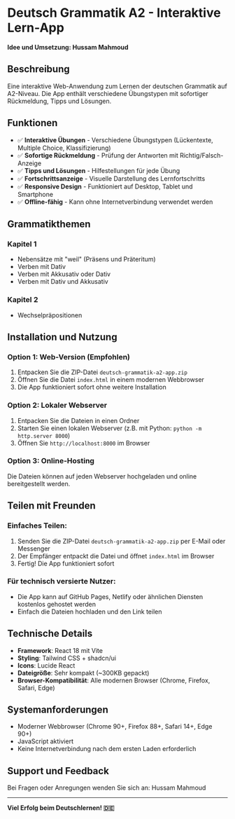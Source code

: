 # Deutsch Grammatik A2 - Interaktive Lern-App

**Idee und Umsetzung: Hussam Mahmoud**

## Beschreibung

Eine interaktive Web-Anwendung zum Lernen der deutschen Grammatik auf A2-Niveau. Die App enthält verschiedene Übungstypen mit sofortiger Rückmeldung, Tipps und Lösungen.

## Funktionen

- ✅ **Interaktive Übungen** - Verschiedene Übungstypen (Lückentexte, Multiple Choice, Klassifizierung)
- ✅ **Sofortige Rückmeldung** - Prüfung der Antworten mit Richtig/Falsch-Anzeige
- ✅ **Tipps und Lösungen** - Hilfestellungen für jede Übung
- ✅ **Fortschrittsanzeige** - Visuelle Darstellung des Lernfortschritts
- ✅ **Responsive Design** - Funktioniert auf Desktop, Tablet und Smartphone
- ✅ **Offline-fähig** - Kann ohne Internetverbindung verwendet werden

## Grammatikthemen

### Kapitel 1
- Nebensätze mit "weil" (Präsens und Präteritum)
- Verben mit Dativ
- Verben mit Akkusativ oder Dativ
- Verben mit Dativ und Akkusativ

### Kapitel 2
- Wechselpräpositionen

## Installation und Nutzung

### Option 1: Web-Version (Empfohlen)
1. Entpacken Sie die ZIP-Datei `deutsch-grammatik-a2-app.zip`
2. Öffnen Sie die Datei `index.html` in einem modernen Webbrowser
3. Die App funktioniert sofort ohne weitere Installation

### Option 2: Lokaler Webserver
1. Entpacken Sie die Dateien in einen Ordner
2. Starten Sie einen lokalen Webserver (z.B. mit Python: `python -m http.server 8000`)
3. Öffnen Sie `http://localhost:8000` im Browser

### Option 3: Online-Hosting
Die Dateien können auf jeden Webserver hochgeladen und online bereitgestellt werden.

## Teilen mit Freunden

### Einfaches Teilen:
1. Senden Sie die ZIP-Datei `deutsch-grammatik-a2-app.zip` per E-Mail oder Messenger
2. Der Empfänger entpackt die Datei und öffnet `index.html` im Browser
3. Fertig! Die App funktioniert sofort

### Für technisch versierte Nutzer:
- Die App kann auf GitHub Pages, Netlify oder ähnlichen Diensten kostenlos gehostet werden
- Einfach die Dateien hochladen und den Link teilen

## Technische Details

- **Framework**: React 18 mit Vite
- **Styling**: Tailwind CSS + shadcn/ui
- **Icons**: Lucide React
- **Dateigröße**: Sehr kompakt (~300KB gepackt)
- **Browser-Kompatibilität**: Alle modernen Browser (Chrome, Firefox, Safari, Edge)

## Systemanforderungen

- Moderner Webbrowser (Chrome 90+, Firefox 88+, Safari 14+, Edge 90+)
- JavaScript aktiviert
- Keine Internetverbindung nach dem ersten Laden erforderlich

## Support und Feedback

Bei Fragen oder Anregungen wenden Sie sich an: Hussam Mahmoud

---

**Viel Erfolg beim Deutschlernen! 🇩🇪**

